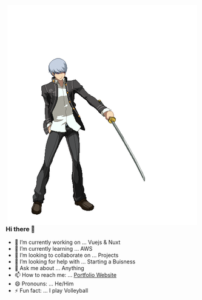 <img align="right" alt="GIF" src="me.gif" />

### Hi there 👋


- 🔭 I’m currently working on ... Vuejs & Nuxt 
- 🌱 I’m currently learning ... AWS
- 👯 I’m looking to collaborate on ... Projects 
- 🤔 I’m looking for help with ... Starting a Buisness
- 💬 Ask me about ... Anything
- 📫 How to reach me: ... [Portfolio Website](https://godwyn.dev)
- 😄 Pronouns: ... He/Him
- ⚡ Fun fact: ... I play Volleyball 

